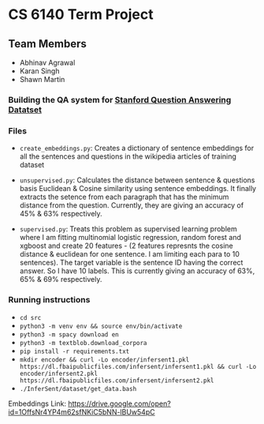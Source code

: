 # CS 6140 Term Project

## Team Members
- Abhinav Agrawal
- Karan Singh
- Shawn Martin

### Building the QA system for [Stanford Question Answering Datatset](https://rajpurkar.github.io/SQuAD-explorer/)

### Files
- `create_embeddings.py`:  Creates a dictionary of sentence embeddings for all the sentences and questions in the wikipedia articles of training dataset

- `unsupervised.py`:  Calculates the distance between sentence & questions basis Euclidean & Cosine similarity using sentence embeddings. It finally extracts the setence from each paragraph that has the minimum distance from the question. Currently, they are giving an accuracy of 45% & 63% respectively.

- `supervised.py`: Treats this problem as supervised learning problem where I am fitting multinomial logistic regression, random forest and xgboost and create 20 features - (2 features represnts the cosine distance & euclidean for one sentence. I am limiting each para to 10 sentences). The target variable is the sentence ID having the correct answer. So I have 10 labels. This is currently giving an accuracy of 63%, 65% & 69% respectively.

### Running instructions

- `cd src`
- `python3 -m venv env && source env/bin/activate`
- `python3 -m spacy download en`
- `python3 -m textblob.download_corpora`
- `pip install -r requirements.txt`
- `mkdir encoder && curl -Lo encoder/infersent1.pkl https://dl.fbaipublicfiles.com/infersent/infersent1.pkl && curl -Lo encoder/infersent2.pkl https://dl.fbaipublicfiles.com/infersent/infersent2.pkl`
- `./InferSent/dataset/get_data.bash`

Embeddings Link:
https://drive.google.com/open?id=1OffsNr4YP4m62sfNKiC5bNN-lBUw54pC


